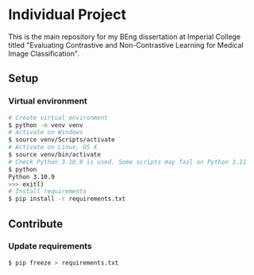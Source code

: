# Individual Project

This is the main repository for my BEng dissertation at Imperial College titled
"Evaluating Contrastive and Non-Contrastive Learning for Medical Image
Classification".

## Setup

### Virtual environment

```bash
# Create virtual environment
$ python -m venv venv
# Activate on Windows
$ source venv/Scripts/activate
# Activate on Linux, OS X
$ source venv/bin/activate
# Check Python 3.10.9 is used. Some scripts may fail on Python 3.11
$ python
Python 3.10.9
>>> exit()
# Install requirements
$ pip install -r requirements.txt
```

## Contribute

### Update requirements

```bash
$ pip freeze > requirements.txt
```
